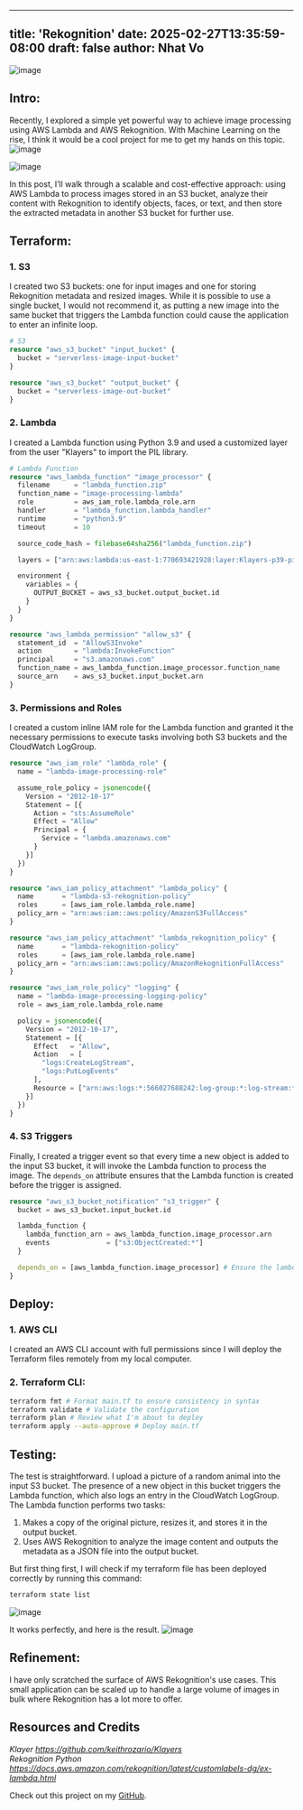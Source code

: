 ---

title: 'Rekognition'
date: 2025-02-27T13:35:59-08:00
draft: false
author: Nhat Vo
---------------
![image](/images/rekognition/Rekognition.drawio.png#center)

## Intro:
Recently, I explored a simple yet powerful way to achieve image processing using AWS Lambda and AWS Rekognition. With Machine Learning on the rise, I think it would be a cool project for me to get my hands on this topic.
![image](/images/rekognition/About_WildBird-mobile.jpg#center)

![image](/images/rekognition/meta2.png#center)

In this post, I’ll walk through a scalable and cost-effective approach: using AWS Lambda to process images stored in an S3 bucket, analyze their content with Rekognition to identify objects, faces, or text, and then store the extracted metadata in another S3 bucket for further use.

## Terraform:
### 1. S3
I created two S3 buckets: one for input images and one for storing Rekognition metadata and resized images. While it is possible to use a single bucket, I would not recommend it, as putting a new image into the same bucket that triggers the Lambda function could cause the application to enter an infinite loop.
```terraform
# S3
resource "aws_s3_bucket" "input_bucket" {
  bucket = "serverless-image-input-bucket"
}

resource "aws_s3_bucket" "output_bucket" {
  bucket = "serverless-image-out-bucket"
}
```
### 2. Lambda
I created a Lambda function using Python 3.9 and used a customized layer from the user "Klayers" to import the PIL library.

```terraform
# Lambda Function
resource "aws_lambda_function" "image_processor" {
  filename      = "lambda_function.zip"
  function_name = "image-processing-lambda"
  role          = aws_iam_role.lambda_role.arn
  handler       = "lambda_function.lambda_handler"
  runtime       = "python3.9"
  timeout       = 10

  source_code_hash = filebase64sha256("lambda_function.zip")

  layers = ["arn:aws:lambda:us-east-1:770693421928:layer:Klayers-p39-pillow:1"]

  environment {
    variables = {
      OUTPUT_BUCKET = aws_s3_bucket.output_bucket.id
    }
  }
}

resource "aws_lambda_permission" "allow_s3" {
  statement_id  = "AllowS3Invoke"
  action        = "lambda:InvokeFunction"
  principal     = "s3.amazonaws.com"
  function_name = aws_lambda_function.image_processor.function_name
  source_arn    = aws_s3_bucket.input_bucket.arn
}
```

### 3. Permissions and Roles

I created a custom inline IAM role for the Lambda function and granted it the necessary permissions to execute tasks involving both S3 buckets and the CloudWatch LogGroup.

```terraform
resource "aws_iam_role" "lambda_role" {
  name = "lambda-image-processing-role"

  assume_role_policy = jsonencode({
    Version = "2012-10-17"
    Statement = [{
      Action = "sts:AssumeRole"
      Effect = "Allow"
      Principal = {
        Service = "lambda.amazonaws.com"
      }
    }]
  })
}

resource "aws_iam_policy_attachment" "lambda_policy" {
  name       = "lambda-s3-rekognition-policy"
  roles      = [aws_iam_role.lambda_role.name]
  policy_arn = "arn:aws:iam::aws:policy/AmazonS3FullAccess"
}

resource "aws_iam_policy_attachment" "lambda_rekognition_policy" {
  name       = "lambda-rekognition-policy"
  roles      = [aws_iam_role.lambda_role.name]
  policy_arn = "arn:aws:iam::aws:policy/AmazonRekognitionFullAccess"
}

resource "aws_iam_role_policy" "logging" {
  name = "lambda-image-processing-logging-policy"
  role = aws_iam_role.lambda_role.name

  policy = jsonencode({
    Version = "2012-10-17",
    Statement = [{
      Effect   = "Allow",
      Action   = [
        "logs:CreateLogStream",
        "logs:PutLogEvents"
      ],
      Resource = ["arn:aws:logs:*:566027688242:log-group:*:log-stream:*"]
    }]
  })
}
```

### 4. S3 Triggers

Finally, I created a trigger event so that every time a new object is added to the input S3 bucket, it will invoke the Lambda function to process the image. The `depends_on` attribute ensures that the Lambda function is created before the trigger is assigned.

```terraform
resource "aws_s3_bucket_notification" "s3_trigger" {
  bucket = aws_s3_bucket.input_bucket.id

  lambda_function {
    lambda_function_arn = aws_lambda_function.image_processor.arn
    events              = ["s3:ObjectCreated:*"]
  }

  depends_on = [aws_lambda_function.image_processor] # Ensure the lambda function is created first
}
```

## Deploy:

### 1. AWS CLI

I created an AWS CLI account with full permissions since I will deploy the Terraform files remotely from my local computer.

### 2. Terraform CLI:

```sh
terraform fmt # Format main.tf to ensure consistency in syntax
terraform validate # Validate the configuration
terraform plan # Review what I'm about to deploy
terraform apply --auto-approve # Deploy main.tf
```

## Testing:

The test is straightforward. I upload a picture of a random animal into the input S3 bucket. The presence of a new object in this bucket triggers the Lambda function, which also logs an entry in the CloudWatch LogGroup. The Lambda function performs two tasks:
1. Makes a copy of the original picture, resizes it, and stores it in the output bucket.
2. Uses AWS Rekognition to analyze the image content and outputs the metadata as a JSON file into the output bucket.

But first thing first, I will check if my terraform file has been deployed correctly by running this command:

```sh
terraform state list
```
![image](/images/rekognition/terraformstatelist.png#center)

It works perfectly, and here is the result.
![image](/images/rekognition/s3output.png#center)

## Refinement:

I have only scratched the surface of AWS Rekognition's use cases. This small application can be scaled up to handle a large volume of images in bulk where Rekognition has a lot more to offer.

## Resources and Credits
*Klayer https://github.com/keithrozario/Klayers* \
*Rekognition Python https://docs.aws.amazon.com/rekognition/latest/customlabels-dg/ex-lambda.html*

Check out this project on my [GitHub](https://github.com/nhatvo1502/aws-rekognition-image-processing).